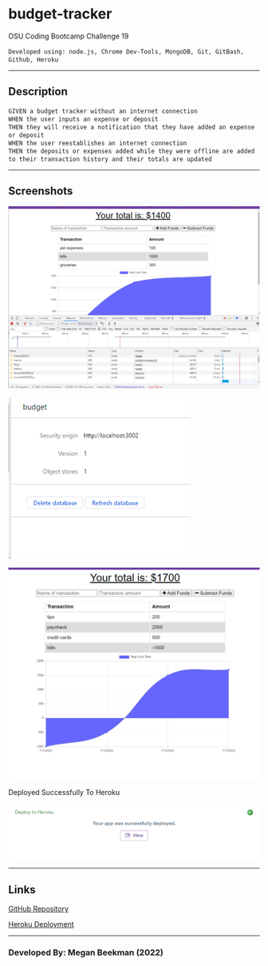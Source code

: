# budget-tracker
OSU Coding Bootcamp Challenge 19

    Developed using: node.js, Chrome Dev-Tools, MongoDB, Git, GitBash, Github, Heroku

------------------------------------------------------------

## Description
    GIVEN a budget tracker without an internet connection
    WHEN the user inputs an expense or deposit
    THEN they will receive a notification that they have added an expense or deposit
    WHEN the user reestablishes an internet connection
    THEN the deposits or expenses added while they were offline are added to their transaction history and their totals are updated

-------------------------------------------------------------

## Screenshots

<img src="SS-budget-tracker.png"><img>

<img src="SS-budget-database.png"><img>

<img src="SS-tracker-2.png"><img>

<p>Deployed Successfully To Heroku<p>
<img src="SS-deploy-heroku.png"><img>

-------------------------------------------------------------


## Links
[GitHub Repository](https://github.com/meganbeek98/budget-tracker.git)

[Heroku Deployment](https://meganbeek98-budget-tracker.herokuapp.com/)

------------------------------------------------------------

### Developed By: Megan Beekman (2022)

